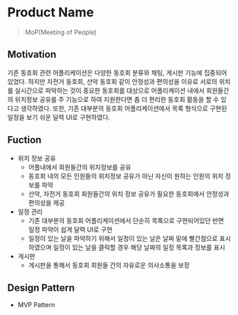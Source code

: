 # Product Name
> MoP(Meeting of People)

## Motivation
기존 동호회 관련 어플리케이션은 다양한 동호회 분류와 채팅, 게시판 기능에 집중되어 있었다. 하지만 자전거 동호회, 산악 동호회 같이 안정성과 편의성을 이유로 
서로의 위치를 실시간으로 파악하는 것이 중요한 동호회를 대상으로 어플리케이션 내에서 회원들간의 위치정보 공유를 주 기능으로 하여 지원한다면 좀 더 편리한 동호회 활동을 할 수 있다고 생각하였다. 
또한, 기존 대부분의 동호회 어플리케이션에서 목록 형식으로 구현된 일정을 보기 쉬운 달력 UI로 구현하였다.

## Fuction
* 위치 정보 공유
  + 어플내에서 회원들간의 위치정보를 공유
  + 동호회 내의 모든 인원들의 위치정보 공유가 아닌 자신이 원하는 인원의 위치 정보를 파악
  + 산악, 자전거 동호회 회원들간의 위치 정보 공유가 필요한 동호회에서 안정성과 편의성을 제공
* 일정 관리
  + 기존 대부분의 동호회 어플리케이션에서 단순히 목록으로 구현되어있던 반면 일정 파악이 쉽게 달력 UI로 구현
  + 일정이 있는 날을 파악하기 위해서 일정이 있는 날은 날짜 밑에 빨간점으로 표시하였으며 일정이 있는 날을 클릭할 경우 해당 날짜의 일정 목록과 정보를 표시
* 게시판
  + 게시판을 통해서 동호회 회원들 간의 자유로운 의사소통을 보장

## Design Pattern
* MVP Pattern 
